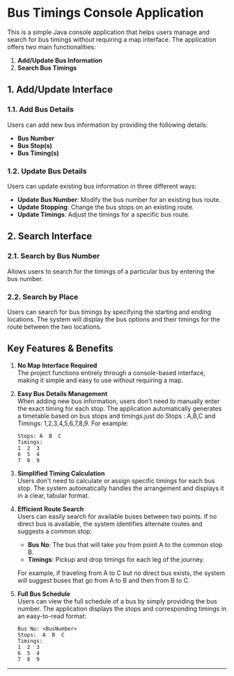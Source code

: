# Bus Timings Console Application

This is a simple Java console application that helps users manage and search for bus timings without requiring a map interface. The application offers two main functionalities:

1. **Add/Update Bus Information**  
2. **Search Bus Timings**

## 1. Add/Update Interface

### 1.1. Add Bus Details  
Users can add new bus information by providing the following details:
- **Bus Number**
- **Bus Stop(s)**
- **Bus Timing(s)**

### 1.2. Update Bus Details  
Users can update existing bus information in three different ways:
- **Update Bus Number**: Modify the bus number for an existing bus route.
- **Update Stopping**: Change the bus stops on an existing route.
- **Update Timings**: Adjust the timings for a specific bus route.

## 2. Search Interface

### 2.1. Search by Bus Number  
Allows users to search for the timings of a particular bus by entering the bus number.

### 2.2. Search by Place  
Users can search for bus timings by specifying the starting and ending locations. The system will display the bus options and their timings for the route between the two locations.

## Key Features & Benefits

1. **No Map Interface Required**  
   The project functions entirely through a console-based interface, making it simple and easy to use without requiring a map.

2. **Easy Bus Details Management**  
   When adding new bus information, users don't need to manually enter the exact timing for each stop. The application automatically generates a timetable based on bus stops and timings.just do Stops : A,B,C and Timings: 1,2,3,4,5,6,7,8,9. For example:
   ```
   Stops: A  B  C
   Timings:
   1  2  3
   6  5  4
   7  8  9
   ```

3. **Simplified Timing Calculation**  
   Users don't need to calculate or assign specific timings for each bus stop. The system automatically handles the arrangement and displays it in a clear, tabular format.

4. **Efficient Route Search**  
   Users can easily search for available buses between two points. If no direct bus is available, the system identifies alternate routes and suggests a common stop:
   - **Bus No**: The bus that will take you from point A to the common stop B.
   - **Timings**: Pickup and drop timings for each leg of the journey.

   For example, if traveling from A to C but no direct bus exists, the system will suggest buses that go from A to B and then from B to C.

5. **Full Bus Schedule**  
   Users can view the full schedule of a bus by simply providing the bus number. The application displays the stops and corresponding timings in an easy-to-read format:
   ```
   Bus No: <BusNumber>
   Stops:  A  B  C
   Timings:
   1  2  3
   6  5  4
   7  8  9
   ```

-------------------------------------------------------------------------------------------
